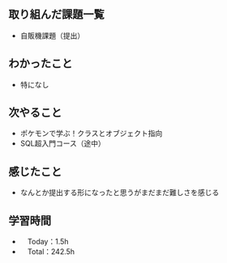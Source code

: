 ## 取り組んだ課題一覧
- 自販機課題（提出）

## わかったこと
- 特になし

## 次やること
- ポケモンで学ぶ！クラスとオブジェクト指向
- SQL超入門コース（途中）

## 感じたこと
- なんとか提出する形になったと思うがまだまだ難しさを感じる

## 学習時間
- 　Today：1.5h
- 　Total：242.5h